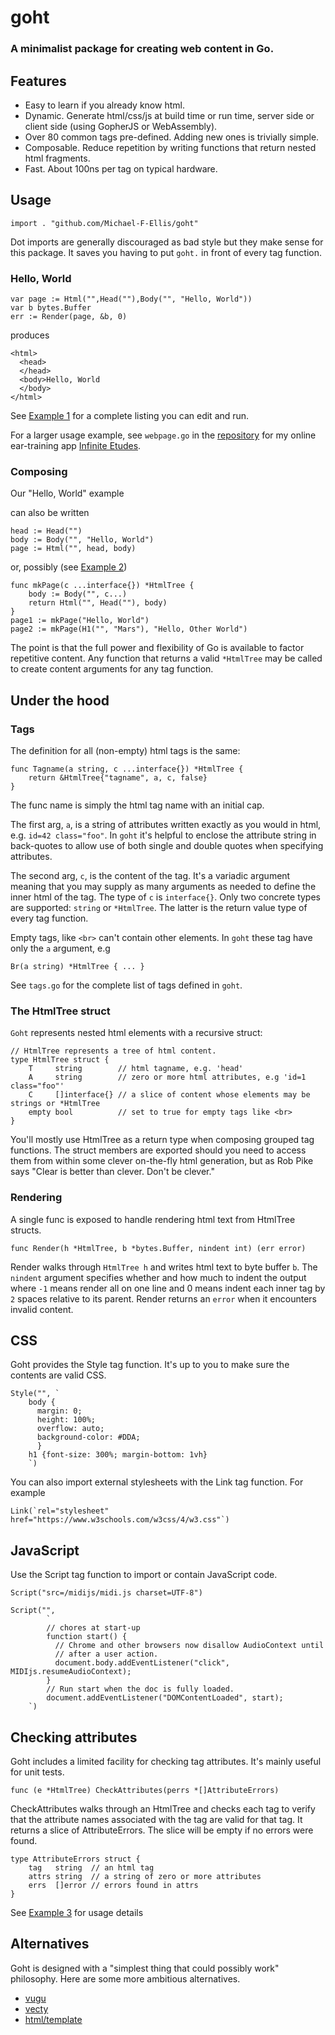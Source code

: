# goht
### A minimalist package for creating web content in Go.

## Features
* Easy to learn if you already know html.
* Dynamic. Generate html/css/js at build time or run time, server side or client side (using GopherJS or WebAssembly).
* Over 80 common tags pre-defined. Adding new ones is trivially simple. 
* Composable. Reduce repetition by writing functions that return nested html fragments.
* Fast. About 100ns per tag on typical hardware.

## Usage
```import . "github.com/Michael-F-Ellis/goht"```

Dot imports are generally discouraged as bad style but they make sense for this package. It saves you having to put `goht.` in front of every tag function. 

### Hello, World
```
var page := Html("",Head(""),Body("", "Hello, World"))
var b bytes.Buffer
err := Render(page, &b, 0)
```

produces

```
<html>
  <head>
  </head>
  <body>Hello, World
  </body>
</html>
```

See [Example 1](https://goplay.space/#eP-DfcNaJxh) for a complete listing you can edit and run. 

For a larger usage example, see `webpage.go` in the [repository](https://github.com/Michael-F-Ellis/infinite-etudes) for my online ear-training app [Infinite Etudes](https://etudes.ellisandgrant.com).

### Composing
Our "Hello, World" example

can also be written
```
head := Head("")
body := Body("", "Hello, World")
page := Html("", head, body)
```

or, possibly (see [Example 2](https://goplay.space/#l2PWufxkgLV))

```
func mkPage(c ...interface{}) *HtmlTree {
    body := Body("", c...)
    return Html("", Head(""), body)
}
page1 := mkPage("Hello, World")
page2 := mkPage(H1("", "Mars"), "Hello, Other World")
```

The point is that the full power and flexibility of Go is available to factor repetitive content. Any function that returns a valid `*HtmlTree` may be called to create content arguments for any tag function.

## Under the hood
### Tags

The definition for all (non-empty) html tags is the same:

```
func Tagname(a string, c ...interface{}) *HtmlTree {
	return &HtmlTree{"tagname", a, c, false}
}
```

The func name is simply the html tag name with an initial cap.

The first arg, `a`, is a string of attributes written exactly as you would in html, e.g. `id=42 class="foo"`. In `goht` it's helpful to enclose the attribute string in back-quotes to allow use of both single and double quotes when specifying attributes.

The second arg, `c`, is the content of the tag.  It's a variadic argument meaning that you may supply as many arguments as needed to define the inner html of the tag.  The type of `c` is `interface{}`. Only two concrete types are supported: `string` or `*HtmlTree`. The latter is the return value type of every tag function.
  
Empty tags, like `<br>` can't contain other elements. In `goht` these tag have only the `a` argument, e.g 
```
Br(a string) *HtmlTree { ... }
```
See `tags.go` for the complete list of tags defined in `goht`.

### The HtmlTree struct

`Goht` represents nested html elements with a recursive struct:

```
// HtmlTree represents a tree of html content.
type HtmlTree struct {
	T     string        // html tagname, e.g. 'head'
	A     string        // zero or more html attributes, e.g 'id=1 class="foo"'
	C     []interface{} // a slice of content whose elements may be strings or *HtmlTree
	empty bool          // set to true for empty tags like <br>
}
```
You'll mostly use HtmlTree as a return type when composing grouped tag functions. The struct members are exported should you need to access them from within some clever on-the-fly html generation, but as Rob Pike says "Clear is better than clever. Don't be clever."



### Rendering
A single func is exposed to handle rendering html text from HtmlTree structs.
```
func Render(h *HtmlTree, b *bytes.Buffer, nindent int) (err error)
```

Render walks through `HtmlTree h` and writes html text to byte buffer `b`. The
`nindent` argument specifies whether and how much to indent the output where `-1`
means render all on one line and 0 means indent each inner tag by `2` spaces
relative to its parent. Render returns an `error` when it encounters invalid
content.

## CSS
Goht provides the Style tag function. It's up to you to make sure the contents are valid CSS.
```
Style("", `
    body {
	  margin: 0;
	  height: 100%;
	  overflow: auto;
	  background-color: #DDA;
	  }
    h1 {font-size: 300%; margin-bottom: 1vh}
    `)
```
You can also import external stylesheets with the Link tag function. For example
```
Link(`rel="stylesheet" href="https://www.w3schools.com/w3css/4/w3.css"`)
```

## JavaScript
Use the Script tag function to import or contain JavaScript code. 

```
Script("src=/midijs/midi.js charset=UTF-8")

Script("",
		`
		// chores at start-up
		function start() {
		  // Chrome and other browsers now disallow AudioContext until
		  // after a user action.
		  document.body.addEventListener("click", MIDIjs.resumeAudioContext);
		}
		// Run start when the doc is fully loaded.
		document.addEventListener("DOMContentLoaded", start);
	`)
```
## Checking attributes
Goht includes a limited facility for checking tag attributes. It's mainly useful for unit tests.
```
func (e *HtmlTree) CheckAttributes(perrs *[]AttributeErrors)
```
CheckAttributes walks through an HtmlTree and checks each tag to verify that
the attribute names associated with the tag are valid for that tag. It returns a slice of AttributeErrors. The slice will be empty if no errors were found.

```
type AttributeErrors struct {
	tag   string  // an html tag
	attrs string  // a string of zero or more attributes
	errs  []error // errors found in attrs
}
```

See [Example 3](https://goplay.space/#UYp7qPBfXq7) for usage details

## Alternatives
Goht is designed with a "simplest thing that could possibly work" philosophy. Here are some more ambitious alternatives.

* [vugu](https://www.vugu.org/)
* [vecty](https://github.com/gopherjs/vecty)
* [html/template](https://golang.org/pkg/html/template/)